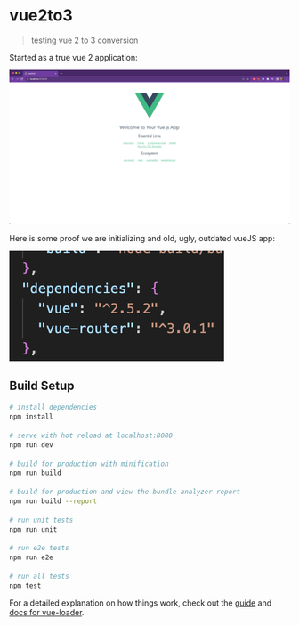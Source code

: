 # vue2to3

> testing vue 2 to 3 conversion

Started as a true vue 2 application:

![Vue 2 Application](images/vue2App.png)

Here is some proof we are initializing and old, ugly, outdated vueJS app:

![Vue 2 Proof](images/vue2Proof.png)

## Build Setup

``` bash
# install dependencies
npm install

# serve with hot reload at localhost:8080
npm run dev

# build for production with minification
npm run build

# build for production and view the bundle analyzer report
npm run build --report

# run unit tests
npm run unit

# run e2e tests
npm run e2e

# run all tests
npm test
```

For a detailed explanation on how things work, check out the [guide](http://vuejs-templates.github.io/webpack/) and [docs for vue-loader](http://vuejs.github.io/vue-loader).
